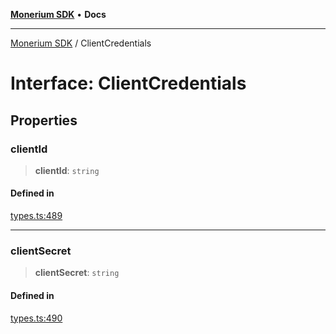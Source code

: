 [**Monerium SDK**](../README.md) • **Docs**

***

[Monerium SDK](../README.md) / ClientCredentials

# Interface: ClientCredentials

## Properties

### clientId

> **clientId**: `string`

#### Defined in

[types.ts:489](https://github.com/monerium/js-monorepo/blob/8ffdbde7b0c2c3e7515c531fdf342b90982e6cc9/packages/sdk/src/types.ts#L489)

***

### clientSecret

> **clientSecret**: `string`

#### Defined in

[types.ts:490](https://github.com/monerium/js-monorepo/blob/8ffdbde7b0c2c3e7515c531fdf342b90982e6cc9/packages/sdk/src/types.ts#L490)
